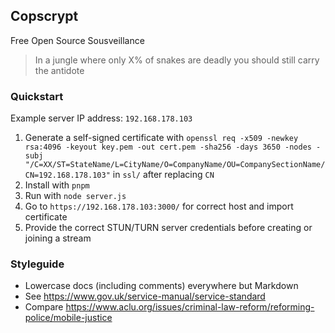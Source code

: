 ## Copscrypt

Free Open Source Sousveillance

> In a jungle where only X% of snakes are deadly you should still carry the antidote

### Quickstart

Example server IP address: `192.168.178.103`

1. Generate a self-signed certificate with `openssl req -x509 -newkey rsa:4096 -keyout key.pem -out cert.pem -sha256 -days 3650 -nodes -subj "/C=XX/ST=StateName/L=CityName/O=CompanyName/OU=CompanySectionName/CN=192.168.178.103"` in `ssl/` after replacing `CN`
2. Install with `pnpm`
3. Run with `node server.js`
4. Go to `https://192.168.178.103:3000/` for correct host and import certificate
5. Provide the correct STUN/TURN server credentials before creating or joining a stream

### Styleguide

- Lowercase docs (including comments) everywhere but Markdown
- See https://www.gov.uk/service-manual/service-standard
- Compare https://www.aclu.org/issues/criminal-law-reform/reforming-police/mobile-justice
  

